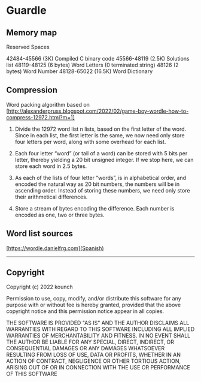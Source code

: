 # Guardle

## Memory map

Reserved Spaces

42484-45566 (3K) Compiled C binary code
45566-48119 (2.5K) Solutions list
48119-48125 (6 bytes) Word Letters (0 terminated string)
48126 (2 bytes) Word Number
48128-65022 (16.5K) Word Dictionary

## Compression

Word packing algorithm based on [http://alexanderpruss.blogspot.com/2022/02/game-boy-wordle-how-to-compress-12972.html?m=1]

1. Divide the 12972 word list n lists, based on the first letter of the word. Since in each list, the first letter is the same, we now need only store four letters per word, along with some overhead for each list.

2. Each four letter “word” (or tail of a word) can be stored with 5 bits per letter, thereby yielding a 20 bit unsigned integer. If we stop here, we can store each word in 2.5 bytes.

3. As each of the lists of four letter “words”, is in alphabetical order, and encoded the natural way as 20 bit numbers, the numbers will be in ascending order. Instead of storing these numbers, we need only store their arithmetical differences.

4. Store a stream of bytes encoding the difference. Each number is encoded as one, two or three bytes.

## Word list sources

[https://wordle.danielfrg.com](Spanish)

---

## Copyright

Copyright (c) 2022 kounch

Permission to use, copy, modify, and/or distribute this software for any purpose with or without fee is hereby granted, provided that the above copyright notice and this permission notice appear in all copies.

THE SOFTWARE IS PROVIDED "AS IS" AND THE AUTHOR DISCLAIMS ALL WARRANTIES WITH REGARD TO THIS SOFTWARE INCLUDING ALL IMPLIED WARRANTIES OF MERCHANTABILITY AND FITNESS. IN NO EVENT SHALL THE AUTHOR BE LIABLE FOR ANY SPECIAL, DIRECT, INDIRECT, OR CONSEQUENTIAL DAMAGES OR ANY DAMAGES WHATSOEVER RESULTING FROM LOSS OF USE, DATA OR PROFITS, WHETHER IN AN ACTION OF CONTRACT, NEGLIGENCE OR OTHER TORTIOUS ACTION, ARISING OUT OF OR IN CONNECTION WITH THE USE OR PERFORMANCE OF THIS SOFTWARE
